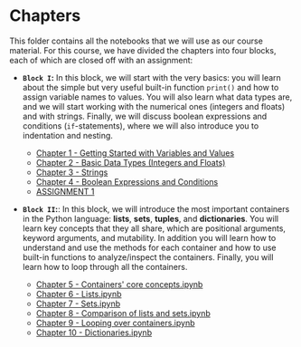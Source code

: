 # Chapters

This folder contains all the notebooks that we will use as our course material. For this course, we have divided the chapters into four blocks, each of which are closed off with an assignment:

- **`Block I`:** In this block, we will start with the very basics: you will learn about the simple but very useful built-in function `print()` and how to assign variable names to values. You will also learn what data types are, and we will start working with the numerical ones (integers and floats) and with strings. Finally, we will discuss boolean expressions and conditions (`if`-statements), where we will also introduce you to indentation and nesting.

  - [Chapter 1 - Getting Started with Variables and Values](https://github.com/cltl/python-for-text-analysis/blob/master/Chapters/Chapter%201%20-%20Getting%20Started%20with%20Variables%20and%20Values.ipynb) 
  - [Chapter 2 - Basic Data Types (Integers and Floats)](https://github.com/cltl/python-for-text-analysis/blob/master/Chapters/Chapter%202%20-%20Basic%20Data%20Types%20(Integers%20and%20Floats).ipynb) 
  - [Chapter 3 - Strings](https://github.com/cltl/python-for-text-analysis/blob/master/Chapters/Chapter%203%20-%20Strings.ipynb)   
  - [Chapter 4 - Boolean Expressions and Conditions](https://github.com/cltl/python-for-text-analysis/blob/master/Chapters/Chapter%204%20-%20Boolean%20Expressions%20and%20Conditions.ipynb) 
  - [ASSIGNMENT 1](https://github.com/cltl/python-for-text-analysis/blob/master/Assignments/ASSIGNMENT-1.ipynb)

- **`Block II`:**: In this block, we will introduce the most important containers in the Python language: **lists**, **sets**, **tuples**, and **dictionaries**. You will learn key concepts that they all share, which are positional arguments, keyword arguments, and mutability. In addition you will learn how to understand and use the methods for each container and how to use built-in functions to analyze/inspect the containers. Finally, you will learn how to loop through all the containers.

  - [Chapter 5 - Containers' core concepts.ipynb](https://github.com/cltl/python-for-text-analysis/blob/master/Chapters/Chapter%205%20-%20Containers'%20core%20concepts.ipynb)
  - [Chapter 6 - Lists.ipynb](https://github.com/cltl/python-for-text-analysis/blob/master/Chapters/Chapter%206%20-%20Lists.ipynb)
  - [Chapter 7 - Sets.ipynb](https://github.com/cltl/python-for-text-analysis/blob/master/Chapters/Chapter%207%20-%20Sets.ipynb)
  - [Chapter 8 - Comparison of lists and sets.ipynb](https://github.com/cltl/python-for-text-analysis/blob/master/Chapters/Chapter%208%20-%20Comparison%20of%20lists%20and%20sets.ipynb)
  - [Chapter 9 - Looping over containers.ipynb](https://github.com/cltl/python-for-text-analysis/blob/master/Chapters/Chapter%209%20-%20Looping%20over%20containers.ipynb)
  - [Chapter 10 - Dictionaries.ipynb](https://github.com/cltl/python-for-text-analysis/blob/master/Chapters/Chapter%2010%20-%20Dictionaries.ipynb)

